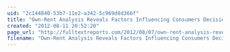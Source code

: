 ```yaml
---
uid: "2c144840-53b7-11e2-a342-5c969d8d366f"
title: "Own-Rent Analysis Reveals Factors Influencing Consumers Decision to Buy Versus Rent a Home | Full Text Reports..."
created: "2012-08-11 20:52:20"
page_url: "http://fulltextreports.com/2012/08/07/own-rent-analysis-reveals-factors-influencing-consumers-decision-to-buy-versus-rent-a-home/"
filename: "Own-Rent Analysis Reveals Factors Influencing Consumers Decision to Buy Versus Rent a Home | Full Text Reports.html"
---
```

